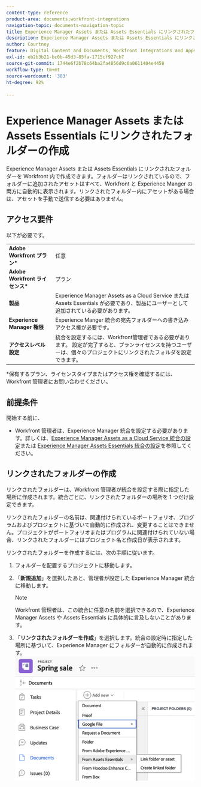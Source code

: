 ```yaml
---
content-type: reference
product-area: documents;workfront-integrations
navigation-topic: documents-navigation-topic
title: Experience Manager Assets または Assets Essentials にリンクされたフォルダーの作成
description: Experience Manager Assets または Assets Essentials にリンクされたフォルダーを Workfront 内で作成できます。
author: Courtney
feature: Digital Content and Documents, Workfront Integrations and Apps
exl-id: eb2b3b21-bc0b-45d3-85fa-1715cf927cb7
source-git-commit: 1744e6f2b78c64ba2fa4856d9c6a0611404e4458
workflow-type: tm+mt
source-wordcount: '383'
ht-degree: 92%

---
```


# Experience Manager Assets または Assets Essentials にリンクされたフォルダーの作成

Experience Manager Assets または Assets Essentials にリンクされたフォルダーを Workfront 内で作成できます。フォルダーはリンクされているので、フォルダーに追加されたアセットはすべて、Workfront と Experience Manger の両方に自動的に表示されます。リンクされたフォルダー内にアセットがある場合は、アセットを手動で送信する必要はありません。


## アクセス要件

以下が必要です。

<table>
  <tr>
   <td><strong>Adobe Workfront プラン*</strong>
   </td>
   <td>任意
   </td>
  </tr>
  <tr>
   <td><strong>Adobe Workfront ライセンス*</strong>
   </td>
   <td>プラン
   </td>
  </tr>
  <tr>
   <td><strong>製品</strong>
   </td>
   <td>Experience Manager Assets as a Cloud Service または Assets Essentials が必要であり、製品にユーザーとして追加されている必要があります。
   </td>
  </tr>
  <tr>
   <td><strong>Experience Manager 権限</strong>
   </td>
   <td>Experience Manger 統合の宛先フォルダーへの書き込みアクセス権が必要です。
   </td>
  </tr>
  <tr>
   <td><strong>アクセスレベル設定</strong>
   </td>
   <td>統合を設定するには、Workfront管理者である必要があります。 設定が完了すると、プランライセンスを持つユーザーは、個々のプロジェクトにリンクされたフォルダを設定できます。
   </td>
  </tr>
</table>


*保有するプラン、ライセンスタイプまたはアクセス権を確認するには、Workfront 管理者にお問い合わせください。


## 前提条件

開始する前に、

* Workfront 管理者は、Experience Manager 統合を設定する必要があります。詳しくは、[Experience Manager Assets as a Cloud Service 統合の設定](/help/quicksilver/administration-and-setup/configure-integrations/configure-aacs-integration.md)または [Experience Manager Assets Essentials 統合の設定](/help/quicksilver/documents/adobe-workfront-for-experience-manager-assets-essentials/setup-asset-essentials.md)を参照してください。


## リンクされたフォルダーの作成

リンクされたフォルダーは、Workfront 管理者が統合を設定する際に指定した場所に作成されます。統合ごとに、リンクされたフォルダーの場所を 1 つだけ設定できます。

リンクされたフォルダーの名前は、関連付けられているポートフォリオ、プログラムおよびプロジェクトに基づいて自動的に作成され、変更することはできません。プロジェクトがポートフォリオまたはプログラムに関連付けられていない場合、リンクされたフォルダーにはプロジェクト名と作成日が表示されます。

リンクされたフォルダーを作成するには、次の手順に従います。



1. フォルダーを配置するプロジェクトに移動します。
1. 「**新規追加**」を選択したあと、管理者が設定した Experience Manager 統合に移動します。

   >[!NOTE]
   >
   >Workfront 管理者は、この統合に任意の名前を選択できるので、Experience Manager Assets や Assets Essentials に具体的に言及しないことがあります。

1. 「**リンクされたフォルダーを作成**」を選択します。統合の設定時に指定した場所に基づいて、Experience Manager にフォルダーが自動的に作成されます。
   ![リンクされたフォルダーを作成](assets/linked-folder.png)
